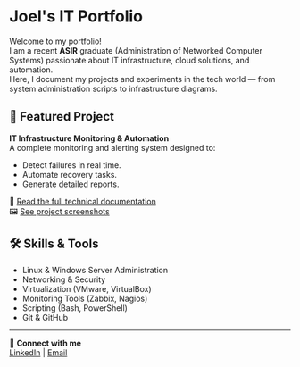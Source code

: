 # Joel's IT Portfolio

Welcome to my portfolio!  
I am a recent **ASIR** graduate (Administration of Networked Computer Systems) passionate about IT infrastructure, cloud solutions, and automation.  
Here, I document my projects and experiments in the tech world — from system administration scripts to infrastructure diagrams.

## 🚀 Featured Project
**IT Infrastructure Monitoring & Automation**  
A complete monitoring and alerting system designed to:
- Detect failures in real time.
- Automate recovery tasks.
- Generate detailed reports.

📄 [Read the full technical documentation](docs/TECHNICAL_DOCUMENTATION.md)  
🖼 [See project screenshots](assets/)

## 🛠 Skills & Tools
- Linux & Windows Server Administration
- Networking & Security
- Virtualization (VMware, VirtualBox)
- Monitoring Tools (Zabbix, Nagios)
- Scripting (Bash, PowerShell)
- Git & GitHub

---

💼 **Connect with me**  
[LinkedIn](https://www.linkedin.com/in/tu-perfil) | [Email](mailto:tuemail@example.com)
